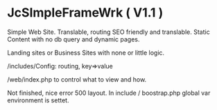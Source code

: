 JcSImpleFrameWrk ( V1.1 )
==========

Simple Web Site.
Translable, routing SEO friendly and translable. 
Static Content with no db query and dynamic pages.

Landing sites or Business Sites with none or little logic.

/includes/Config:
routing, key=>value

/web/index.php to control what to view and how.

Not finished, nice error 500 layout. 
In include / boostrap.php global var environment is settet.


